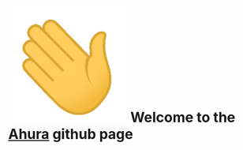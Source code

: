 # <img src="hello.gif" alt="IMEG NOT FONT !!"> Welcome to the <a href="https://github.com/AhSiber">Ahura</a> github page

